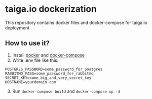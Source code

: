 # taiga.io dockerization

This repository contains docker files and docker-compose for taiga.io deployment

## How to use it?

1. Install [docker](https://docs.docker.com/install/) and [docker-compose](https://docs.docker.com/compose/install/)
2. Write .env file like this:
```
POSTGRES_PASSWORD=some_password_for_postgres
RABBITMQ_PASS=some_password_for_rabbitmq
SECRET_KEY=some_big_and_very_secret_key
HOSTNAME=yourdomain.com
```
3. Run `docker-compose build` and `docker-compose up -d`
